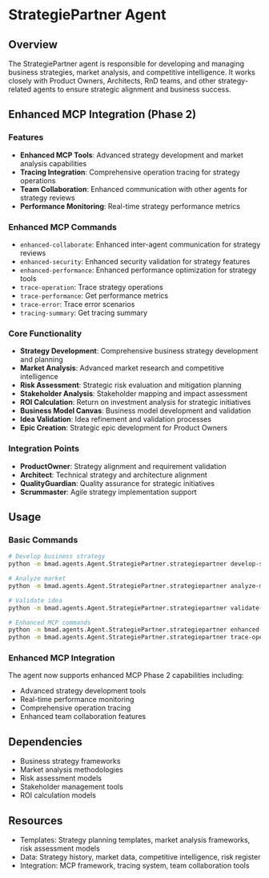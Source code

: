 # StrategiePartner Agent

## Overview
The StrategiePartner agent is responsible for developing and managing business strategies, market analysis, and competitive intelligence. It works closely with Product Owners, Architects, RnD teams, and other strategy-related agents to ensure strategic alignment and business success.

## Enhanced MCP Integration (Phase 2)

### Features
- **Enhanced MCP Tools**: Advanced strategy development and market analysis capabilities
- **Tracing Integration**: Comprehensive operation tracing for strategy operations
- **Team Collaboration**: Enhanced communication with other agents for strategy reviews
- **Performance Monitoring**: Real-time strategy performance metrics

### Enhanced MCP Commands
- `enhanced-collaborate`: Enhanced inter-agent communication for strategy reviews
- `enhanced-security`: Enhanced security validation for strategy features
- `enhanced-performance`: Enhanced performance optimization for strategy tools
- `trace-operation`: Trace strategy operations
- `trace-performance`: Get performance metrics
- `trace-error`: Trace error scenarios
- `tracing-summary`: Get tracing summary

### Core Functionality
- **Strategy Development**: Comprehensive business strategy development and planning
- **Market Analysis**: Advanced market research and competitive intelligence
- **Risk Assessment**: Strategic risk evaluation and mitigation planning
- **Stakeholder Analysis**: Stakeholder mapping and impact assessment
- **ROI Calculation**: Return on investment analysis for strategic initiatives
- **Business Model Canvas**: Business model development and validation
- **Idea Validation**: Idea refinement and validation processes
- **Epic Creation**: Strategic epic development for Product Owners

### Integration Points
- **ProductOwner**: Strategy alignment and requirement validation
- **Architect**: Technical strategy and architecture alignment
- **QualityGuardian**: Quality assurance for strategic initiatives
- **Scrummaster**: Agile strategy implementation support

## Usage

### Basic Commands
```bash
# Develop business strategy
python -m bmad.agents.Agent.StrategiePartner.strategiepartner develop-strategy --strategy-name "Digital Transformation"

# Analyze market
python -m bmad.agents.Agent.StrategiePartner.strategiepartner analyze-market --sector "Technology"

# Validate idea
python -m bmad.agents.Agent.StrategiePartner.strategiepartner validate-idea --idea-description "A new mobile app for task management"

# Enhanced MCP commands
python -m bmad.agents.Agent.StrategiePartner.strategiepartner enhanced-collaborate
python -m bmad.agents.Agent.StrategiePartner.strategiepartner trace-operation
```

### Enhanced MCP Integration
The agent now supports enhanced MCP Phase 2 capabilities including:
- Advanced strategy development tools
- Real-time performance monitoring
- Comprehensive operation tracing
- Enhanced team collaboration features

## Dependencies
- Business strategy frameworks
- Market analysis methodologies
- Risk assessment models
- Stakeholder management tools
- ROI calculation models

## Resources
- Templates: Strategy planning templates, market analysis frameworks, risk assessment models
- Data: Strategy history, market data, competitive intelligence, risk register
- Integration: MCP framework, tracing system, team collaboration tools 